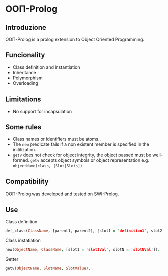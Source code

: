 # OOΠ-Prolog

## Introduzione
 OOΠ-Prolog is a prolog extension to Object Oriented Programming.

## Funcionality
- Class definition and instantiation
- Inheritance
- Polymorphism 
- Overloading

## Limitations
- No support for incapsulation

## Some rules
- Class names or identifiers must be atoms..
- The `new` predicate fails if a non existent member is specified in the initilization.
- `getv` does not check for object integrity, the object passed must be well-formed. `getv` accepts
  object symbols or object representation e.g. ```objectName(class, [Slot|Slots])```

## Compatibility
OOΠ-Prolog was developed and tested on SWI-Prolog.

## Use
Class definition

```prolog
def_class(ClassName, [parent1, parent2], [slot1 = "definition1", slot2 = method([MethodArg1, MethodArgN], (write(MethodArg1), ...))]).
```

Class instatiation

```prolog
new(ObjectName, ClassName, [slot1 = 'slot1Val', slotN = 'slotNVal']).
```

Getter

```prolog
getv(ObjectName, SlotName, SlotValue).
```
